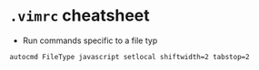# `.vimrc` cheatsheet

* Run commands specific to a file typ
```
autocmd FileType javascript setlocal shiftwidth=2 tabstop=2
```